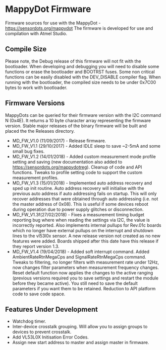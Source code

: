 # MappyDot Firmware

Firmware sources for use with the MappyDot - https://sensordots.org/mappydot
The firmware is developed for use and compilation with Atmel Studio.

## Compile Size
Please note, the Debug release of this firmware will not fit with the bootloader. When developing and debugging you will need to disable some functions or erase the bootloader and BOOTRST fuses. 
Some non critical functions can be easily disabled with the DEV_DISABLE compiler flag.
When running with the bootloader, the compiled size needs to be under 0x7C00 bytes to work with bootloader.

## Firmware Versions
MappyDots can be queried for their firmware version with the I2C command N (0x4E). It returns a 10 byte character array representing the firmware version. Stable major releases of the binary firmware will be built and placed the the Releases directory.
   - MD_FW_V1.0 (11/09/2017) - Release firmware. 
   - MD_FW_V1.1 (29/10/2017) - Added IDLE sleep to save ~2-5mA and some small bug fixes. 
   - MD_FW_V1.2 (14/01/2018) - Added custom measurement mode profile setting and saving (new documentation also added to https://sensordots.org/mappydotreg). Cleanup of code and API functions. Tweaks to profile setting code to support the custom measurement profiles.
   - MD_FW_V1.3 (15/01/2018) - Implemented auto address recovery and sped up init routine. Auto address recovery will initialise with the previous auto address if auto addressing fails on startup. This will only recover addresses that were obtained through auto addressing (i.e. not the master address of 0x08). This is useful if some devices reboot during operation due to power supply glitches or disconnection.
   - MD_FW_V1.3f(27/02/2018) - Fixes a measurement timing budget reporting bug where when reading the settings via I2C, the value is incorrectly reported. Also implements internal pullups for Rev.01c boards which no longer have external pullups on the interrupt and shutdown lines to the vl53l0x sensor. A new release version not created as no new features were added. Boards shipped after this date have this release if they report version 1.3.
   - MD_FW_V1.4 (19/04/2018) - Added soft interrupt command. Added AmbientRateRtnMegaCps and SignalRateRtnMegaCps command. Tweaks to filtering, no longer filters with measurement rate under 12Hz, now changes filter parameters when measurement frequency changes. Reset default function now applies the changes to the active ranging (previous versions required you to save settings and restart the module before they became active). You still need to save the default parameters if you want them to be retained. Reduction to API platform code to save code space.
   
## Features Under Development
   - Watchdog timer.
   - Inter-device crosstalk grouping. Will allow you to assign groups to devices to prevent crosstalk.
   - Add VL53L0X Initisation Error Codes.
   - Assign new start address to master and assign master in firmware.
